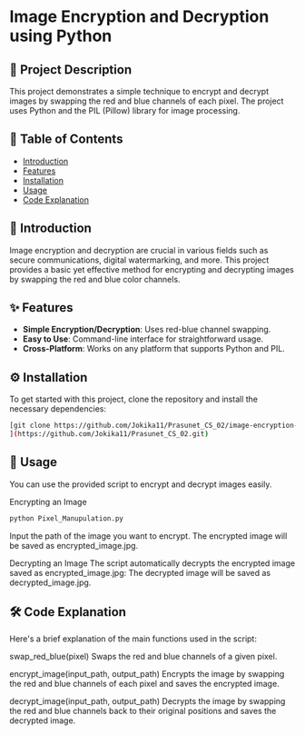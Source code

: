 # Image Encryption and Decryption using Python

## 📜 Project Description
This project demonstrates a simple technique to encrypt and decrypt images by swapping the red and blue channels of each pixel. The project uses Python and the PIL (Pillow) library for image processing.

## 📂 Table of Contents
- [Introduction](#introduction)
- [Features](#features)
- [Installation](#installation)
- [Usage](#usage)
- [Code Explanation](#code-explanation)

## 📝 Introduction
Image encryption and decryption are crucial in various fields such as secure communications, digital watermarking, and more. This project provides a basic yet effective method for encrypting and decrypting images by swapping the red and blue color channels.

## ✨ Features
- **Simple Encryption/Decryption**: Uses red-blue channel swapping.
- **Easy to Use**: Command-line interface for straightforward usage.
- **Cross-Platform**: Works on any platform that supports Python and PIL.

## ⚙️ Installation
To get started with this project, clone the repository and install the necessary dependencies:

```bash
[git clone https://github.com/Jokika11/Prasunet_CS_02/image-encryption-decryption.git
](https://github.com/Jokika11/Prasunet_CS_02.git)
```
## 🚀 Usage
You can use the provided script to encrypt and decrypt images easily.

Encrypting an Image
```bash
python Pixel_Manupulation.py
```
Input the path of the image you want to encrypt.
The encrypted image will be saved as encrypted_image.jpg.

Decrypting an Image
The script automatically decrypts the encrypted image saved as encrypted_image.jpg:
The decrypted image will be saved as decrypted_image.jpg.

## 🛠️ Code Explanation
Here's a brief explanation of the main functions used in the script:

swap_red_blue(pixel)
Swaps the red and blue channels of a given pixel.

encrypt_image(input_path, output_path)
Encrypts the image by swapping the red and blue channels of each pixel and saves the encrypted image.

decrypt_image(input_path, output_path)
Decrypts the image by swapping the red and blue channels back to their original positions and saves the decrypted image.

